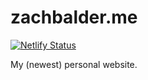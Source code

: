 # zachbalder.me

[![Netlify Status](https://api.netlify.com/api/v1/badges/57135e6f-781b-4ce4-aa9f-59b6c66db3a5/deploy-status)](https://app.netlify.com/sites/zachbalderdotme/deploys)

My (newest) personal website.